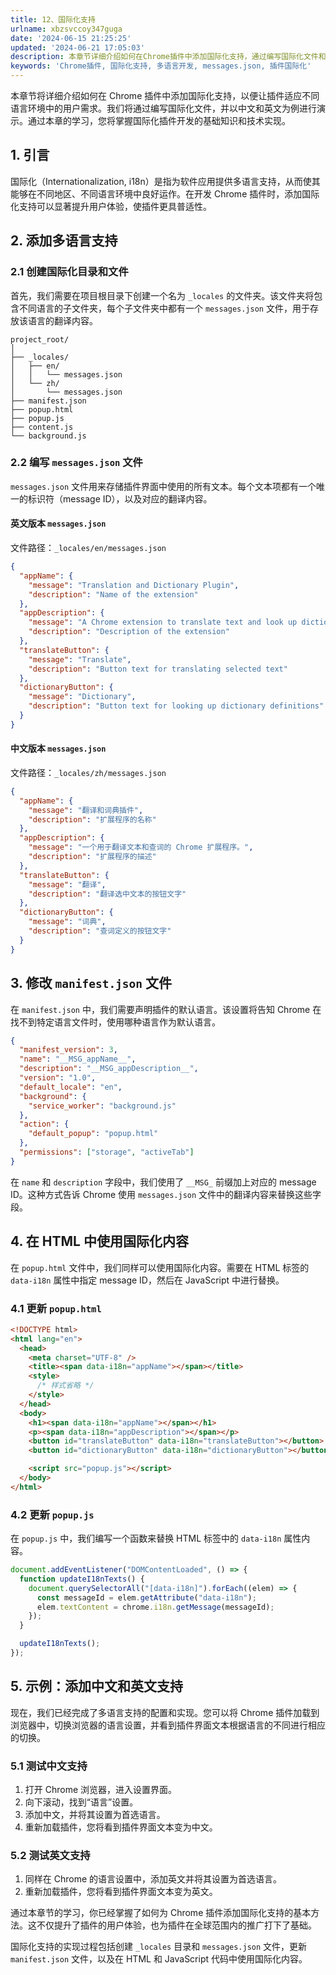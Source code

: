 ```yaml
---
title: 12、国际化支持
urlname: xbzsvccoy347guga
date: '2024-06-15 21:25:25'
updated: '2024-06-21 17:05:03'
description: 本章节详细介绍如何在Chrome插件中添加国际化支持，通过编写国际化文件和示例演示，掌握多语言插件开发的基础知识和技术实现。
keywords: 'Chrome插件, 国际化支持, 多语言开发, messages.json, 插件国际化'
---
```

本章节将详细介绍如何在 Chrome 插件中添加国际化支持，以便让插件适应不同语言环境中的用户需求。我们将通过编写国际化文件，并以中文和英文为例进行演示。通过本章的学习，您将掌握国际化插件开发的基础知识和技术实现。
## 1. 引言

国际化（Internationalization, i18n）是指为软件应用提供多语言支持，从而使其能够在不同地区、不同语言环境中良好运作。在开发 Chrome 插件时，添加国际化支持可以显著提升用户体验，使插件更具普适性。

## 2. 添加多语言支持

### 2.1 创建国际化目录和文件

首先，我们需要在项目根目录下创建一个名为 `_locales` 的文件夹。该文件夹将包含不同语言的子文件夹，每个子文件夹中都有一个 `messages.json` 文件，用于存放该语言的翻译内容。

```
project_root/
│
├── _locales/
│   ├── en/
│   │   └── messages.json
│   └── zh/
│       └── messages.json
├── manifest.json
├── popup.html
├── popup.js
├── content.js
└── background.js
```

### 2.2 编写 `messages.json` 文件

`messages.json` 文件用来存储插件界面中使用的所有文本。每个文本项都有一个唯一的标识符（message ID），以及对应的翻译内容。

#### 英文版本 `messages.json`

文件路径：`_locales/en/messages.json`

```json
{
  "appName": {
    "message": "Translation and Dictionary Plugin",
    "description": "Name of the extension"
  },
  "appDescription": {
    "message": "A Chrome extension to translate text and look up dictionary definitions.",
    "description": "Description of the extension"
  },
  "translateButton": {
    "message": "Translate",
    "description": "Button text for translating selected text"
  },
  "dictionaryButton": {
    "message": "Dictionary",
    "description": "Button text for looking up dictionary definitions"
  }
}
```

#### 中文版本 `messages.json`

文件路径：`_locales/zh/messages.json`

```json
{
  "appName": {
    "message": "翻译和词典插件",
    "description": "扩展程序的名称"
  },
  "appDescription": {
    "message": "一个用于翻译文本和查词的 Chrome 扩展程序。",
    "description": "扩展程序的描述"
  },
  "translateButton": {
    "message": "翻译",
    "description": "翻译选中文本的按钮文字"
  },
  "dictionaryButton": {
    "message": "词典",
    "description": "查词定义的按钮文字"
  }
}
```

## 3. 修改 `manifest.json` 文件

在 `manifest.json` 中，我们需要声明插件的默认语言。该设置将告知 Chrome 在找不到特定语言文件时，使用哪种语言作为默认语言。

```json
{
  "manifest_version": 3,
  "name": "__MSG_appName__",
  "description": "__MSG_appDescription__",
  "version": "1.0",
  "default_locale": "en",
  "background": {
    "service_worker": "background.js"
  },
  "action": {
    "default_popup": "popup.html"
  },
  "permissions": ["storage", "activeTab"]
}
```

在 `name` 和 `description` 字段中，我们使用了 `__MSG_` 前缀加上对应的 message ID。这种方式告诉 Chrome 使用 `messages.json` 文件中的翻译内容来替换这些字段。

## 4. 在 HTML 中使用国际化内容

在 `popup.html` 文件中，我们同样可以使用国际化内容。需要在 HTML 标签的 `data-i18n` 属性中指定 message ID，然后在 JavaScript 中进行替换。

### 4.1 更新 `popup.html`

```html
<!DOCTYPE html>
<html lang="en">
  <head>
    <meta charset="UTF-8" />
    <title><span data-i18n="appName"></span></title>
    <style>
      /* 样式省略 */
    </style>
  </head>
  <body>
    <h1><span data-i18n="appName"></span></h1>
    <p><span data-i18n="appDescription"></span></p>
    <button id="translateButton" data-i18n="translateButton"></button>
    <button id="dictionaryButton" data-i18n="dictionaryButton"></button>

    <script src="popup.js"></script>
  </body>
</html>
```

### 4.2 更新 `popup.js`

在 `popup.js` 中，我们编写一个函数来替换 HTML 标签中的 `data-i18n` 属性内容。

```javascript
document.addEventListener("DOMContentLoaded", () => {
  function updateI18nTexts() {
    document.querySelectorAll("[data-i18n]").forEach((elem) => {
      const messageId = elem.getAttribute("data-i18n");
      elem.textContent = chrome.i18n.getMessage(messageId);
    });
  }

  updateI18nTexts();
});
```

## 5. 示例：添加中文和英文支持

现在，我们已经完成了多语言支持的配置和实现。您可以将 Chrome 插件加载到浏览器中，切换浏览器的语言设置，并看到插件界面文本根据语言的不同进行相应的切换。

### 5.1 测试中文支持

1. 打开 Chrome 浏览器，进入设置界面。
2. 向下滚动，找到“语言”设置。
3. 添加中文，并将其设置为首选语言。
4. 重新加载插件，您将看到插件界面文本变为中文。

### 5.2 测试英文支持

1. 同样在 Chrome 的语言设置中，添加英文并将其设置为首选语言。
2. 重新加载插件，您将看到插件界面文本变为英文。

通过本章节的学习，你已经掌握了如何为 Chrome 插件添加国际化支持的基本方法。这不仅提升了插件的用户体验，也为插件在全球范围内的推广打下了基础。

国际化支持的实现过程包括创建 `_locales` 目录和 `messages.json` 文件，更新 `manifest.json` 文件，以及在 HTML 和 JavaScript 代码中使用国际化内容。
